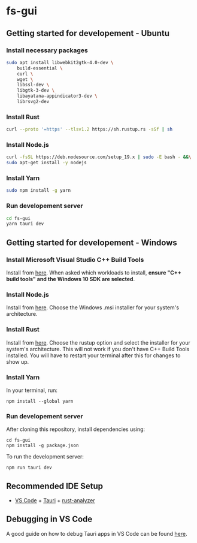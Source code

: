 # fs-gui

## Getting started for developement - Ubuntu

### Install necessary packages

```bash
sudo apt install libwebkit2gtk-4.0-dev \
    build-essential \
    curl \
    wget \
    libssl-dev \
    libgtk-3-dev \
    libayatana-appindicator3-dev \
    librsvg2-dev
```

### Install Rust

```bash
curl --proto '=https' --tlsv1.2 https://sh.rustup.rs -sSf | sh
```

### Install Node.js

```bash
curl -fsSL https://deb.nodesource.com/setup_19.x | sudo -E bash - &&\
sudo apt-get install -y nodejs
```

### Install Yarn

```bash
sudo npm install -g yarn
```

### Run developement server

```bash
cd fs-gui
yarn tauri dev
```

## Getting started for developement - Windows

### Install Microsoft Visual Studio C++ Build Tools

Install from [here](https://visualstudio.microsoft.com/visual-cpp-build-tools/).
When asked which workloads to install, **ensure "C++ build tools" and the
Windows 10 SDK are selected**.

### Install Node.js

Install from [here](https://nodejs.org/en/download/). Choose the Windows .msi
installer for your system's architecture.

### Install Rust

Install from [here](https://www.rust-lang.org/tools/install). Choose the rustup
option and select the installer for your system's architecture. This will not
work if you don't have C++ Build Tools installed. You will have to restart your
terminal after this for changes to show up.

### Install Yarn

In your terminal, run:

```shell
npm install --global yarn
```

### Run developement server

After cloning this repository, install dependencies using:

```shell
cd fs-gui
npm install -g package.json
```

To run the development server:

```shell
npm run tauri dev
```

## Recommended IDE Setup

- [VS Code](https://code.visualstudio.com/) +
  [Tauri](https://marketplace.visualstudio.com/items?itemName=tauri-apps.tauri-vscode) +
  [rust-analyzer](https://marketplace.visualstudio.com/items?itemName=rust-lang.rust-analyzer)

## Debugging in VS Code

A good guide on how to debug Tauri apps in VS Code can be found
[here](https://tauri.app/v1/guides/debugging/vs-code).
